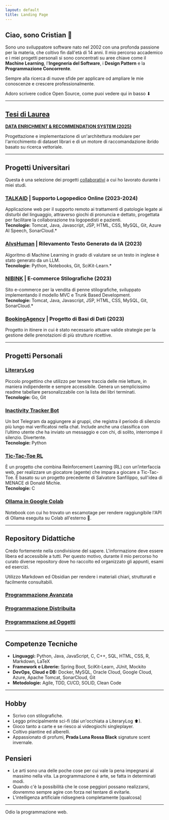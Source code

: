```yaml
---
layout: default
title: Landing Page
---
```


## Ciao, sono Cristian 👋

Sono uno sviluppatore software nato nel 2002 con una profonda passione per la materia, che coltivo fin dall'età di 14 anni. Il mio percorso accademico e i miei progetti personali si sono concentrati su aree chiave come il **Machine Learning**, l'**Ingegneria del Software**, i **Design Pattern** e la **Programmazione Concorrente**.

Sempre alla ricerca di nuove sfide per applicare od ampliare le mie conoscenze e crescere professionalmente.

Adoro scrivere codice Open Source, come puoi vedere qui in basso ⬇  

---

## [Tesi di Laurea](https://github.com/panuozzo77/internship-book-recommending-system/blob/main/Tesi_Cristian_Porzio.pdf)

[**DATA ENRICHMENT & RECOMMENDATION SYSTEM (2025)**](https://github.com/panuozzo77/internship-book-recommending-system/blob/main/Tesi_Cristian_Porzio.pdf)

Progettazione e implementazione di un'architettura modulare per l'arricchimento di dataset librari e di un motore di raccomandazione ibrido basato su ricerca vettoriale.

---

## Progetti Universitari

Questa è una selezione dei progetti <ins>collaborativi</ins> a cui ho lavorato durante i miei studi.

### [TALKAID](https://github.com/pastore99/TalkAId) | Supporto Logopedico Online (2023-2024)
Applicazione web per il supporto remoto ai trattamenti di patologie legate ai disturbi del linguaggio, attraverso giochi di pronuncia e dettato,  progettata per facilitare la collaborazione tra logopedisti e pazienti.<br>
__Tecnologie:__ Tomcat, Java, Javascript, JSP, HTML, CSS, MySQL, Git, Azure AI Speech, SonarCloud.*

### [AIvsHuman](https://github.com/r-monti/AIvsHuman/tree/main) | Rilevamento Testo Generato da IA (2023)
Algoritmo di Machine Learning in grado di valutare se un testo in inglese è stato generato da un LLM.<br>
__Tecnologie:__ Python, Notebooks, Git, SciKit-Learn.*

### [NIBINK](https://github.com/panuozzo77/NibInk) | E-commerce Stilografiche (2023)
Sito e-commerce per la vendita di penne stilografiche, sviluppato implementando il modello MVC e Trunk Based Development.<br>
__Tecnologie:__ Tomcat, Java, Javascript, JSP, HTML, CSS, MySQL, Git, SonarCloud.*

### [BookingAgency](https://github.com/panuozzo77/BookingAgency) | Progetto di Basi di Dati (2023)
Progetto in itinere in cui è stato necessario attuare valide strategie per la gestione delle prenotazioni di più strutture ricettive.

---

## Progetti Personali

### [LiteraryLog](https://github.com/panuozzo77/LiteraryLog)
Piccolo progettino che utilizzo per tenere traccia delle mie letture, in maniera indipendente e sempre accessibile. Genera un semplicissimo readme tabellare personalizzabile con la lista dei libri terminati.<br>
__Tecnologie:__ Go, Git

### [Inactivity Tracker Bot](https://github.com/panuozzo77/longest-inactivity-tracker-tgbot)
Un bot Telegram da aggiungere ai gruppi, che registra il periodo di silenzio più lungo mai verificatosi nella chat. Include anche una classifica con l’ultimo utente che ha inviato un messaggio e con chi, di solito, interrompe il silenzio. Divertente.<br>
__Tecnologie:__ Python

### [Tic-Tac-Toe RL](https://github.com/panuozzo77/ttt-rl-C_and_react)
È un progetto che combina Reinforcement Learning (RL) con un’interfaccia web, per realizzare un giocatore (agente) che impara a giocare a Tic-Tac-Toe. È basato su un progetto precedente di Salvatore Sanfilippo, sull'idea di MENACE di Donald Michie.<br>
__Tecnologie:__ C 

### [Ollama in Google Colab](https://github.com/panuozzo77/colab-ollama-webui)
Notebook con cui ho trovato un escamotage per rendere raggiungibile l'API di Ollama eseguita su Colab all'esterno 🤫. 

---

## Repository Didattiche
Credo fortemente nella condivisione del sapere. L'informazione deve essere libera ed accessibile a tutti. Per questo motivo, durante il mio percorso ho curato diverse repository dove ho raccolto ed organizzato gli appunti, esami ed esercizi.

Utilizzo Markdown ed Obsidian per rendere i materiali chiari, strutturati e facilmente consultabili.

### [Programmazione Avanzata](https://github.com/panuozzo77/AdvancedProgramming)
### [Programmazione Distribuita](https://github.com/panuozzo77/DistributedProgramming)
### [Programmazione ad Oggetti](https://github.com/panuozzo77/ObjectOrientedProgramming)

---

## Competenze Tecniche

*   **Linguaggi:** Python, Java, JavaScript, C, C++, SQL, HTML, CSS, R, Markdown, LaTeX
*   **Framework e Librerie:** Spring Boot, SciKit-Learn, JUnit, Mockito
*   **DevOps, Cloud e DB:** Docker, MySQL, Oracle Cloud, Google Cloud, Azure, Apache Tomcat, SonarCloud, Git
*   **Metodologie:** Agile, TDD, CI/CD, SOLID, Clean Code

---

## Hobby
- Scrivo con stilografiche.
- Leggo principalmente sci-fi (dai un'occhiata a LiteraryLog ⬆).
- Gioco tanto a carte e se riesco ai videogiochi singleplayer.
- Coltivo piantine ed alberelli.
- Appassionato di profumi, **Prada Luna Rossa Black** signature scent invernale.

## Pensieri
- Le arti sono una delle poche cose per cui vale la pena impegnarsi al massimo nella vita. La programmazione è arte, se fatta in determinati modi.
- Quando c'è la possibilità che le cose peggiori possano realizzarsi, dovremmo sempre agire con forza nel tentare di evitarle.
- L'intelligenza artificiale ridisegnerà completamente [qualcosa]

---

Odio la programmazione web.